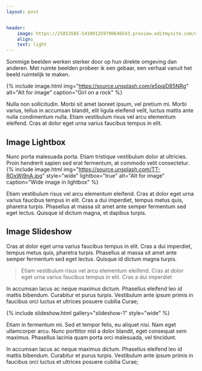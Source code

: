 ```yaml
---
layout: post


header:
    image: https://25853585-541091259790646543.preview.editmysite.com/uploads/2/5/8/5/25853585/91-bewegingen-van-het-har-kopie_orig.jpg
    align:
    text: light
---
```

Sommige beelden werken sterker door op hun direkte omgeving dan anderen. Met ruimte beelden probeer ik een gebaar, een verhaal vanuit het beeld ruimtelijk te maken. 

{% include image.html img="https://source.unsplash.com/e5pqjD85NRg" alt="Alt for image" caption="Girl on a rock" %}

Nulla non sollicitudin. Morbi sit amet laoreet ipsum, vel pretium mi. Morbi varius, tellus in accumsan blandit, elit ligula eleifend velit, luctus mattis ante nulla condimentum nulla. Etiam vestibulum risus vel arcu elementum eleifend. Cras at dolor eget urna varius faucibus tempus in elit.

## Image Lightbox
Nunc porta malesuada porta. Etiam tristique vestibulum dolor at ultricies. Proin hendrerit sapien sed erat fermentum, at commodo velit consectetur.
{% include image.html img="https://source.unsplash.com/TT-ROxWj9nA.jpg" style="wide" lightbox="true" alt="Alt for image" caption="Wide image in lightbox" %}

Etiam vestibulum risus vel arcu elementum eleifend. Cras at dolor eget urna varius faucibus tempus in elit. Cras a dui imperdiet, tempus metus quis, pharetra turpis. Phasellus at massa sit amet ante semper fermentum sed eget lectus. Quisque id dictum magna, et dapibus turpis.

## Image Slideshow
Cras at dolor eget urna varius faucibus tempus in elit. Cras a dui imperdiet, tempus metus quis, pharetra turpis. Phasellus at massa sit amet ante semper fermentum sed eget lectus. Quisque id dictum magna turpis.

> Etiam vestibulum risus vel arcu elementum eleifend. Cras at dolor eget urna varius faucibus tempus in elit. Cras a dui imperdiet

In accumsan lacus ac neque maximus dictum. Phasellus eleifend leo id mattis bibendum. Curabitur et purus turpis. Vestibulum ante ipsum primis in faucibus orci luctus et ultrices posuere cubilia Curae;

{% include slideshow.html gallery="slideshow-1" style="wide" %}

Etiam in fermentum mi. Sed et tempor felis, eu aliquet nisi. Nam eget ullamcorper arcu. Nunc porttitor nisl a dolor blandit, eget consequat sem maximus. Phasellus lacinia quam porta orci malesuada, vel tincidunt.

In accumsan lacus ac neque maximus dictum. Phasellus eleifend leo id mattis bibendum. Curabitur et purus turpis. Vestibulum ante ipsum primis in faucibus orci luctus et ultrices posuere cubilia Curae;
